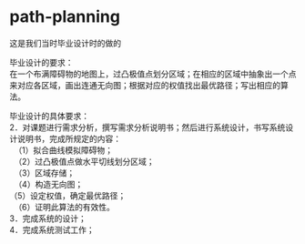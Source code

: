 path-planning
=============

这是我们当时毕业设计时的做的

毕业设计的要求：<br/>
在一个布满障碍物的地图上，过凸极值点划分区域；在相应的区域中抽象出一个点来对应各区域，画出连通无向图；根据对应的权值找出最优路径；写出相应的算法。

毕业设计的具体要求：<br/>
2．对课题进行需求分析，撰写需求分析说明书；然后进行系统设计，书写系统设计说明书，完成所规定的内容：<br/>
  （1）拟合曲线模拟障碍物；<br/>
  （2）过凸极值点做水平切线划分区域；<br/>
  （3）区域存储；<br/>
  （4）构造无向图；<br/>
  （5）设定权值，确定最优路径；<br/>
  （6）证明此算法的有效性。<br/>
3．完成系统的设计；<br/>
4．完成系统测试工作；<br/>
